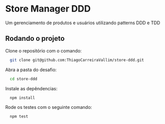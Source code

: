 # Store Manager DDD

Um gerenciamento de produtos e usuários utilizando patterns DDD e TDD

## Rodando o projeto

Clone o repositório com o comando:

``` sh
  git clone git@github.com:ThiagoCarreiraVallim/store-ddd.git
```

Abra a pasta do desafio:

``` sh
  cd store-ddd
```

Instale as depêndencias:

``` sh
  npm install
```

Rode os testes com o seguinte comando:

``` sh
  npm test
```
